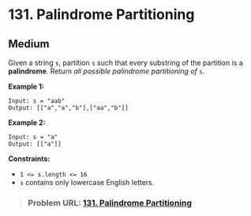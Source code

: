 # **131. Palindrome Partitioning**

## **Medium**

Given a string `s`, partition `s` such that every substring of the partition is a **palindrome**. Return *all possible palindrome partitioning of* `s`.

**Example 1:**

```
Input: s = "aab"
Output: [["a","a","b"],["aa","b"]]
```

**Example 2:**

```
Input: s = "a"
Output: [["a"]]
```

**Constraints:**

- `1 <= s.length <= 16`
- `s` contains only lowercase English letters.

> ### **Problem URL: [131. Palindrome Partitioning](https://leetcode.com/problems/palindrome-partitioning/)**